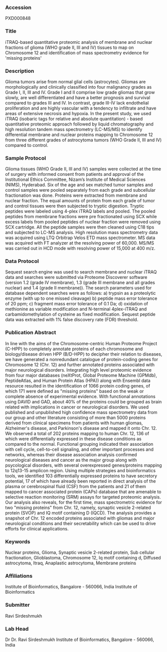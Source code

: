 ### Accession
PXD000848

### Title
iTRAQ-based quantitative proteomic analysis of membrane and nuclear fractions of glioma (WHO grade II, III and IV) tissues to map on Chromosome 12 and identification of mass spectrometry evidence for 'missing proteins'

### Description
Glioma tumors arise from normal glial cells (astrocytes). Gliomas are morphologically and clinically classified into four malignancy grades as Grade I, II, III and IV. Grade I and II comprise low grade gliomas that grow slowly, are well differentiated and have a better prognosis and survival compared to grades III and IV. In contrast, grade III-IV lack endothelial proliferation and are highly vascular with a tendency to infiltrate and have areas of extensive necrosis and hypoxia. In the present study, we used iTRAQ (isobaric tags for relative and absolute quantitation) - based quantitative proteomic approach followed by liquid chromatography and high resolution tandem mass spectrometry (LC-MS/MS) to identify differential membrane and nuclear proteins mapping to Chromosome 12 from three different grades of astrocytoma tumors (WHO Grade II, III and IV) compared to control.

### Sample Protocol
Glioma tissues (WHO Grade II, III and IV) samples were collected at the time of surgery with informed consent from patients and approval of the Institutional Ethics Committee, Nizam’s Institute of Medical Sciences (NIMS), Hyderabad. Six of the age and sex matched tumor samples and control samples were pooled separately from each grade and subcellular fractionation was done. Proteins were extracted from membrane and nuclear fraction. The equal amounts of protein from each grade of tumor and control tissues were then subjected to tryptic digestion. Tryptic peptides were labeled using 4-plex iTRAQ labels and pooled. The pooled peptides from membrane fractions were pre fractionated using SCX while excess labels from pooled peptides of nuclear fraction were removed using SCX cartridge. All the peptide samples were then cleaned using C18 tips and subjected to LC-MS analysis. High resolution mass spectrometry data was acquired using LTQ Orbitrap Velos ETD mass spectrometer. MS data was acquired with FT analyzer at the resolving power of 60,000. MS/MS was carried out in HCD mode with resolving power of 15,000 at 400 m/z.

### Data Protocol
Sequest search engine was used to search membrane and nuclear iTRAQ data and searches were submitted via Proteome Discoverer software (version 1.2 (grade IV membrane), 1.3 (grade III membrane and all grades nuclear) and 1.4 (grade II membrane)). The search parameters used for database dependent searches were as follows: a) trypsin as a proteolytic enzyme (with up to one missed cleavage) b) peptide mass error tolerance of 20 ppm; c) fragment mass error tolerance of 0.1 Da; d) oxidation of methionine as variable modification and N-terminal 4plex-iTRAQ and carbamidomethylation of cysteine as fixed modification. Sequest peptide data was extracted with 1% false discovery rate (FDR) threshold.

### Publication Abstract
In line with the aims of the Chromosome-centric Human Proteome Project (C-HPP) to completely annotate proteins of each chromosome and biology/disease driven HPP (B/D-HPP) to decipher their relation to diseases, we have generated a nonredundant catalogue of protein-coding genes for Chromosome 12 (Chr. 12) and further annotated proteins associated with major neurological disorders. Integrating high level proteomic evidence from four major databases (neXtProt, Global Proteome Machine (GPMdb), PeptideAtlas, and Human Protein Atlas (HPA)) along with Ensembl data resource resulted in the identification of 1066 protein coding genes, of which 171 were defined as "missing proteins" based on the weak or complete absence of experimental evidence. With functional annotations using DAVID and GAD, about 40% of the proteins could be grouped as brain related with implications in cancer or neurological disorders. We used published and unpublished high confidence mass spectrometry data from our group and other literature consisting of more than 5000 proteins derived from clinical specimens from patients with human gliomas, Alzheimer's disease, and Parkinson's disease and mapped it onto Chr. 12. We observed a total of 202 proteins mapping to human Chr. 12, 136 of which were differentially expressed in these disease conditions as compared to the normal. Functional grouping indicated their association with cell cycle, cell-to-cell signaling, and other important processes and networks, whereas their disease association analysis confirmed neurological diseases and cancer as the major group along with psycological disorders, with several overexpressed genes/proteins mapping to 12q13-15 amplicon region. Using multiple strategies and bioinformatics tools, we identified 103 differentially expressed proteins to have secretory potential, 17 of which have already been reported in direct analysis of the plasma or cerebrospinal fluid (CSF) from the patients and 21 of them mapped to cancer associated protein (CAPs) database that are amenable to selective reaction monitoring (SRM) assays for targeted proteomic analysis. Our analysis also reveals, for the first time, mass spectrometric evidence for two "missing proteins" from Chr. 12, namely, synaptic vesicle 2-related protein (SVOP) and IQ motif containing D (IQCD). The analysis provides a snapshot of Chr. 12 encoded proteins associated with gliomas and major neurological conditions and their secretability which can be used to drive efforts for clinical applications.

### Keywords
Nuclear proteins, Glioma, Synaptic vesicle 2-related protein, Sub cellular fractionation, Glioblastoma, Chromosome 12, Iq motif containing d, Diffused astrocytoma, Itraq, Anaplastic astrocytoma, Membrane proteins

### Affiliations
Institute of Bioinformatics, Bangalore - 560066, India
Institute of Bioinformatics

### Submitter
Ravi Sirdeshmukh

### Lab Head
Dr Dr. Ravi Sirdeshmukh
Institute of Bioinformatics, Bangalore - 560066, India


